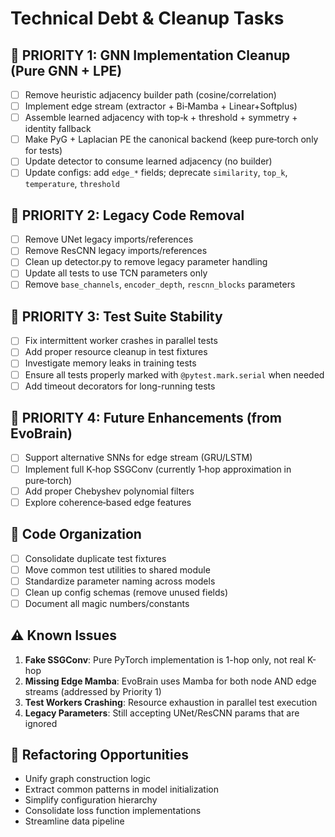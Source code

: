 # Technical Debt & Cleanup Tasks

## 🧹 PRIORITY 1: GNN Implementation Cleanup (Pure GNN + LPE)
- [ ] Remove heuristic adjacency builder path (cosine/correlation)
- [ ] Implement edge stream (extractor + Bi‑Mamba + Linear+Softplus)
- [ ] Assemble learned adjacency with top‑k + threshold + symmetry + identity fallback
- [ ] Make PyG + Laplacian PE the canonical backend (keep pure‑torch only for tests)
- [ ] Update detector to consume learned adjacency (no builder)
- [ ] Update configs: add `edge_*` fields; deprecate `similarity`, `top_k`, `temperature`, `threshold`

## 🧹 PRIORITY 2: Legacy Code Removal
- [ ] Remove UNet legacy imports/references
- [ ] Remove ResCNN legacy imports/references
- [ ] Clean up detector.py to remove legacy parameter handling
- [ ] Update all tests to use TCN parameters only
- [ ] Remove `base_channels`, `encoder_depth`, `rescnn_blocks` parameters

## 🧹 PRIORITY 3: Test Suite Stability
- [ ] Fix intermittent worker crashes in parallel tests
- [ ] Add proper resource cleanup in test fixtures
- [ ] Investigate memory leaks in training tests
- [ ] Ensure all tests properly marked with `@pytest.mark.serial` when needed
- [ ] Add timeout decorators for long-running tests

## 🧹 PRIORITY 4: Future Enhancements (from EvoBrain)
- [ ] Support alternative SNNs for edge stream (GRU/LSTM)
- [ ] Implement full K‑hop SSGConv (currently 1‑hop approximation in pure‑torch)
- [ ] Add proper Chebyshev polynomial filters
- [ ] Explore coherence‑based edge features

## 📝 Code Organization
- [ ] Consolidate duplicate test fixtures
- [ ] Move common test utilities to shared module
- [ ] Standardize parameter naming across models
- [ ] Clean up config schemas (remove unused fields)
- [ ] Document all magic numbers/constants

## ⚠️ Known Issues
1. **Fake SSGConv**: Pure PyTorch implementation is 1-hop only, not real K-hop
2. **Missing Edge Mamba**: EvoBrain uses Mamba for both node AND edge streams (addressed by Priority 1)
3. **Test Workers Crashing**: Resource exhaustion in parallel test execution
4. **Legacy Parameters**: Still accepting UNet/ResCNN params that are ignored

## 🔧 Refactoring Opportunities
- Unify graph construction logic
- Extract common patterns in model initialization
- Simplify configuration hierarchy
- Consolidate loss function implementations
- Streamline data pipeline
